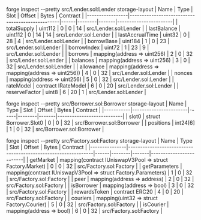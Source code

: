 forge inspect --pretty src/Lender.sol:Lender storage-layout
| Name            | Type                                            | Slot | Offset | Bytes | Contract              |
|-----------------|-------------------------------------------------|------|--------|-------|-----------------------|
| totalSupply     | uint112                                         | 0    | 0      | 14    | src/Lender.sol:Lender |
| lastBalance     | uint112                                         | 0    | 14     | 14    | src/Lender.sol:Lender |
| lastAccrualTime | uint32                                          | 0    | 28     | 4     | src/Lender.sol:Lender |
| borrowBase      | uint184                                         | 1    | 0      | 23    | src/Lender.sol:Lender |
| borrowIndex     | uint72                                          | 1    | 23     | 9     | src/Lender.sol:Lender |
| borrows         | mapping(address => uint256)                     | 2    | 0      | 32    | src/Lender.sol:Lender |
| balances        | mapping(address => uint256)                     | 3    | 0      | 32    | src/Lender.sol:Lender |
| allowance       | mapping(address => mapping(address => uint256)) | 4    | 0      | 32    | src/Lender.sol:Lender |
| nonces          | mapping(address => uint256)                     | 5    | 0      | 32    | src/Lender.sol:Lender |
| rateModel       | contract IRateModel                             | 6    | 0      | 20    | src/Lender.sol:Lender |
| reserveFactor   | uint8                                           | 6    | 20     | 1     | src/Lender.sol:Lender |

forge inspect --pretty src/Borrower.sol:Borrower storage-layout
| Name      | Type                  | Slot | Offset | Bytes | Contract                  |
|-----------|-----------------------|------|--------|-------|---------------------------|
| slot0     | struct Borrower.Slot0 | 0    | 0      | 32    | src/Borrower.sol:Borrower |
| positions | int24[6]              | 1    | 0      | 32    | src/Borrower.sol:Borrower |

forge inspect --pretty src/Factory.sol:Factory storage-layout
| Name          | Type                                                          | Slot | Offset | Bytes | Contract                |
|---------------|---------------------------------------------------------------|------|--------|-------|-------------------------|
| getMarket     | mapping(contract IUniswapV3Pool => struct Factory.Market)     | 0    | 0      | 32    | src/Factory.sol:Factory |
| getParameters | mapping(contract IUniswapV3Pool => struct Factory.Parameters) | 1    | 0      | 32    | src/Factory.sol:Factory |
| peer          | mapping(address => address)                                   | 2    | 0      | 32    | src/Factory.sol:Factory |
| isBorrower    | mapping(address => bool)                                      | 3    | 0      | 32    | src/Factory.sol:Factory |
| rewardsToken  | contract ERC20                                                | 4    | 0      | 20    | src/Factory.sol:Factory |
| couriers      | mapping(uint32 => struct Factory.Courier)                     | 5    | 0      | 32    | src/Factory.sol:Factory |
| isCourier     | mapping(address => bool)                                      | 6    | 0      | 32    | src/Factory.sol:Factory |

